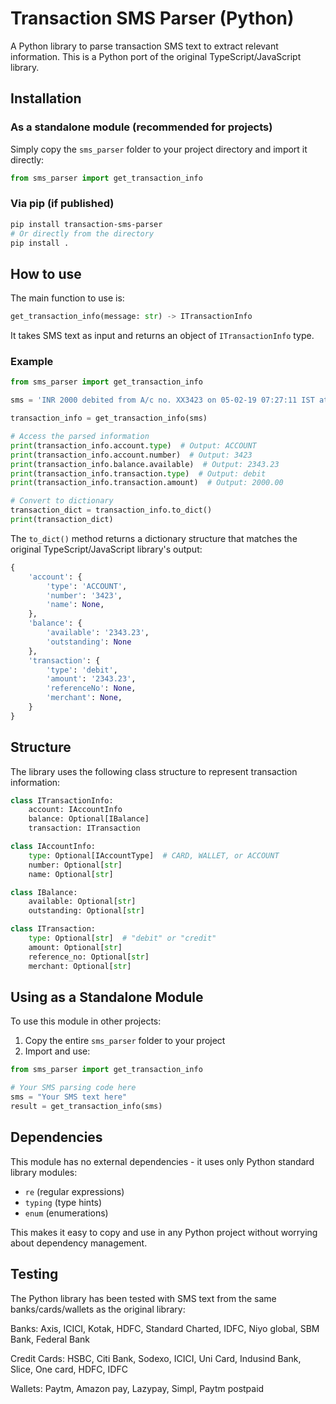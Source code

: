 # Transaction SMS Parser (Python)

A Python library to parse transaction SMS text to extract relevant information. This is a Python port of the original TypeScript/JavaScript library.

## Installation

### As a standalone module (recommended for projects)

Simply copy the `sms_parser` folder to your project directory and import it directly:

```python
from sms_parser import get_transaction_info
```

### Via pip (if published)

```bash
pip install transaction-sms-parser
# Or directly from the directory
pip install .
```

## How to use

The main function to use is:

```python
get_transaction_info(message: str) -> ITransactionInfo
```

It takes SMS text as input and returns an object of `ITransactionInfo` type.

### Example

```python
from sms_parser import get_transaction_info

sms = 'INR 2000 debited from A/c no. XX3423 on 05-02-19 07:27:11 IST at ECS PAY. Avl Bal- INR 2343.23.'

transaction_info = get_transaction_info(sms)

# Access the parsed information
print(transaction_info.account.type)  # Output: ACCOUNT
print(transaction_info.account.number)  # Output: 3423
print(transaction_info.balance.available)  # Output: 2343.23
print(transaction_info.transaction.type)  # Output: debit
print(transaction_info.transaction.amount)  # Output: 2000.00

# Convert to dictionary
transaction_dict = transaction_info.to_dict()
print(transaction_dict)
```

The `to_dict()` method returns a dictionary structure that matches the original TypeScript/JavaScript library's output:

```python
{
    'account': {
        'type': 'ACCOUNT',
        'number': '3423',
        'name': None,
    },
    'balance': {
        'available': '2343.23',
        'outstanding': None
    },
    'transaction': {
        'type': 'debit',
        'amount': '2343.23',
        'referenceNo': None,
        'merchant': None,
    }
}
```

## Structure

The library uses the following class structure to represent transaction information:

```python
class ITransactionInfo:
    account: IAccountInfo
    balance: Optional[IBalance]
    transaction: ITransaction

class IAccountInfo:
    type: Optional[IAccountType]  # CARD, WALLET, or ACCOUNT
    number: Optional[str]
    name: Optional[str]

class IBalance:
    available: Optional[str]
    outstanding: Optional[str]

class ITransaction:
    type: Optional[str]  # "debit" or "credit"
    amount: Optional[str]
    reference_no: Optional[str]
    merchant: Optional[str]
```

## Using as a Standalone Module

To use this module in other projects:

1. Copy the entire `sms_parser` folder to your project
2. Import and use:

```python
from sms_parser import get_transaction_info

# Your SMS parsing code here
sms = "Your SMS text here"
result = get_transaction_info(sms)
```

## Dependencies

This module has no external dependencies - it uses only Python standard library modules:

- `re` (regular expressions)
- `typing` (type hints)
- `enum` (enumerations)

This makes it easy to copy and use in any Python project without worrying about dependency management.

## Testing

The Python library has been tested with SMS text from the same banks/cards/wallets as the original library:

Banks: Axis, ICICI, Kotak, HDFC, Standard Charted, IDFC, Niyo global, SBM Bank, Federal Bank

Credit Cards: HSBC, Citi Bank, Sodexo, ICICI, Uni Card, Indusind Bank, Slice, One card, HDFC, IDFC

Wallets: Paytm, Amazon pay, Lazypay, Simpl, Paytm postpaid
